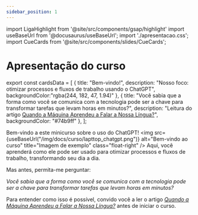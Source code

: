 ```yaml
---
sidebar_position: 1
---
```

import LigaHighlight from '@site/src/components/gsap/highlight'
import useBaseUrl from '@docusaurus/useBaseUrl';
import './apresentacao.css';
import CueCards from '@site/src/components/slides/CueCards';

# Apresentação do curso
<LigaHighlight />
export const cardsData = [
  {
    title: "Bem-vindo!",
    description: "Nosso foco: otimizar processos e fluxos de trabalho usando o ChatGPT",
    backgroundColor:"rgba(244, 182, 47, 1.94)"
  },
  {
    title: "Você sabia que a forma como você se comunica com a tecnologia pode ser a chave para transformar tarefas que levam horas em minutos?",
    description: "Leitura do artigo <a href='https://criatividade.digital/blog/maquina-falar-nossa-lingua/' target='_blank'>Quando a Máquina Aprendeu a Falar a Nossa Língua?</a>",
    backgroundColor: "#74b9ff"
  },
];

<CueCards cardsData={cardsData} />

Bem-vindo a este minicurso sobre o uso do ChatGPT! 
  <img src={useBaseUrl("/img/docs/curso/lapttop_chatgpt.png")} alt="Bem-vindo ao curso" title="Imagem de exemplo" class="float-right" />
  Aqui, você aprenderá como ele pode ser usado para <span class="text-highlight">otimizar processos e fluxos de trabalho,</span> transformando seu dia a dia.

Mas antes, permita-me perguntar: 

*Você sabia que a forma como você se comunica com a tecnologia pode ser a chave para transformar tarefas que levam horas em minutos?* 

Para entender como isso é possível, convido você a ler o artigo [*Quando a Máquina Aprendeu a Falar a Nossa Língua?*](https://criatividade.digital/blog/maquina-falar-nossa-lingua/) antes de iniciar o curso.
